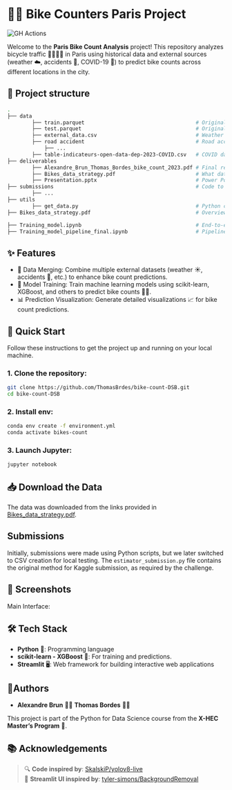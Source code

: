 # 🚴‍♂️ Bike Counters Paris Project

![GH Actions](https://github.com/ramp-kits/bike_counters/actions/workflows/main.yml/badge.svg)

Welcome to the **Paris Bike Count Analysis** project! This repository analyzes bicycle traffic 🚴‍♀️🚴‍♂️ in Paris using historical data and external sources (weather ☁️, accidents 🚧, COVID-19 🦠) to predict bike counts across different locations in the city.

## 📁 Project structure

```bash
.
├── data
        ├── train.parquet                                    # Original training data
        ├── test.parquet                                     # Original test data
        ├── external_data.csv                                # Weather data
        ├── road accident                                    # Road accident data
            ├── ...
        ├── table-indicateurs-open-data-dep-2023-COVID.csv   # COVID data
├── deliverables                                              
        ├── Alexandre_Brun_Thomas_Bordes_bike_count_2023.pdf # Final repport
        ├── Bikes_data_strategy.pdf                          # What data are used and why
        ├── Presentation.pptx                                # Power Point Final presentation
├── submissions                                              # Code to push results on Kaggle
        ├── ...       
├── utils                
        ├── get_data.py                                      # Python code for merging external data 
├── Bikes_data_strategy.pdf                                  # Overview of the metadata for each dataset and initial strategy discussions.

├── Training_model.ipynb                                     # End-to-end model training, data merging, preprocessing, and result visualization.
├── Training_model_pipeline_final.ipynb                      # Pipeline for the best-performing model.
```

## ✨ Features

- 🍃 Data Merging: Combine multiple external datasets (weather ☀️, accidents 🚧, etc.) to enhance bike count predictions.
- 🧠 Model Training: Train machine learning models using scikit-learn, XGBoost, and others to predict bike counts 🚴‍♂️.
- 📊 Prediction Visualization: Generate detailed visualizations 📈 for bike count predictions.

## 🚀 Quick Start

Follow these instructions to get the project up and running on your local machine.

### 1. Clone the repository:

```bash
git clone https://github.com/ThomasBrdes/bike-count-DSB.git
cd bike-count-DSB
```

### 2. Install env:

```bash
conda env create -f environment.yml
conda activate bikes-count
```

### 3. Launch Jupyter:

```bash
jupyter notebook
```

## 📥 Download the Data

The data was downloaded from the links provided in [Bikes_data_strategy.pdf](Bikes_data_strategy.pdf).


## Submissions
Initially, submissions were made using Python scripts, but we later switched to CSV creation for local testing. The `estimator_submission.py` file contains the original method for Kaggle submission, as required by the challenge.


## 📸 Screenshots

Main Interface:

## 🛠️ Tech Stack

- **Python** 🐍: Programming language
- **scikit-learn - XGBoost** 🤖: For training and predictions.
- **Streamlit** 🖥️: Web framework for building interactive web applications

## 👥Authors

 - **Alexandre Brun** 🧑‍💻
**Thomas Bordes** 🧑‍💻

This project is part of the Python for Data Science course from the **X-HEC Master’s Program** 🏫.

## 📚 Acknowledgements

> 🔍 **Code inspired by**: [SkalskiP/yolov8-live](https://github.com/SkalskiP/yolov8-live/tree/master)  
> 🎨 **Streamlit UI inspired by**: [tyler-simons/BackgroundRemoval](https://github.com/tyler-simons/BackgroundRemoval/tree/main)
